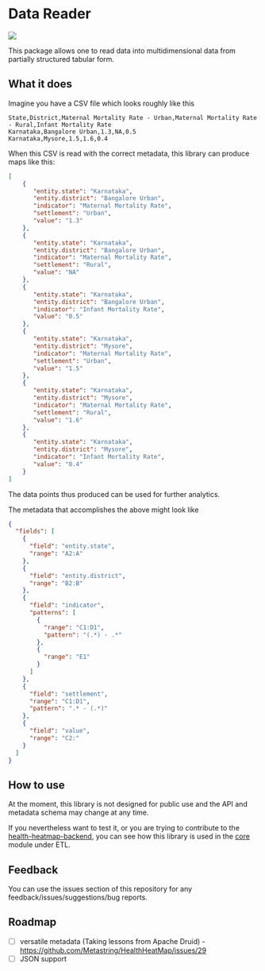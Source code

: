 # Data Reader

![](https://github.com/Metastring/data-reader/workflows/Build/badge.svg)

This package allows one to read data into multidimensional data from partially structured tabular form.

## What it does

Imagine you have a CSV file which looks roughly like this

```csv
State,District,Maternal Mortality Rate - Urban,Maternal Mortality Rate - Rural,Infant Mortality Rate
Karnataka,Bangalore Urban,1.3,NA,0.5
Karnataka,Mysore,1.5,1.6,0.4
```

When this CSV is read with the correct metadata, this library can produce maps like this:

```json
[
    {
       "entity.state": "Karnataka",
       "entity.district": "Bangalore Urban",
       "indicator": "Maternal Mortality Rate",
       "settlement": "Urban",
       "value": "1.3"
    },
    {
       "entity.state": "Karnataka",
       "entity.district": "Bangalore Urban",
       "indicator": "Maternal Mortality Rate",
       "settlement": "Rural",
       "value": "NA"
    },
    {
       "entity.state": "Karnataka",
       "entity.district": "Bangalore Urban",
       "indicator": "Infant Mortality Rate",
       "value": "0.5"
    },
    {
       "entity.state": "Karnataka",
       "entity.district": "Mysore",
       "indicator": "Maternal Mortality Rate",
       "settlement": "Urban",
       "value": "1.5"
    },
    {
       "entity.state": "Karnataka",
       "entity.district": "Mysore",
       "indicator": "Maternal Mortality Rate",
       "settlement": "Rural",
       "value": "1.6"
    },
    {
       "entity.state": "Karnataka",
       "entity.district": "Mysore",
       "indicator": "Infant Mortality Rate",
       "value": "0.4"
    }
]
```

The data points thus produced can be used for further analytics.

The metadata that accomplishes the above might look like

```json
{
  "fields": [
    {
      "field": "entity.state",
      "range": "A2:A"
    },
    {
      "field": "entity.district",
      "range": "B2:B"
    },
    {
      "field": "indicator",
      "patterns": [
        {
          "range": "C1:D1",
          "pattern": "(.*) - .*"
        },
        {
          "range": "E1"
        }
      ]
    },
    {
      "field": "settlement",
      "range": "C1:D1",
      "pattern": ".* - (.*)"
    },
    {
      "field": "value",
      "range": "C2:"
    }
  ]
}
```

## How to use

At the moment, this library is not designed for public use and the API and metadata schema may change at any time.

If you nevertheless want to test it, or you are trying to contribute to the [health-heatmap-backend](https://github.com/Metastring/health-heatmap-backend), you can see how this library is used in the [core](https://github.com/Metastring/health-heatmap-backend/tree/main/core) module under ETL.

## Feedback

You can use the issues section of this repository for any feedback/issues/suggestions/bug reports.

## Roadmap

- [ ] versatile metadata (Taking lessons from Apache Druid) - https://github.com/Metastring/HealthHeatMap/issues/29
- [ ] JSON support